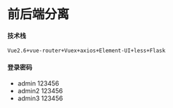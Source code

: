 # 前后端分离
#### 技术栈 
`Vue2.6+vue-router+Vuex+axios+Element-UI+less+Flask` 
#### 登录密码
- admin 123456
- admin2 123456
- admin3 123456
